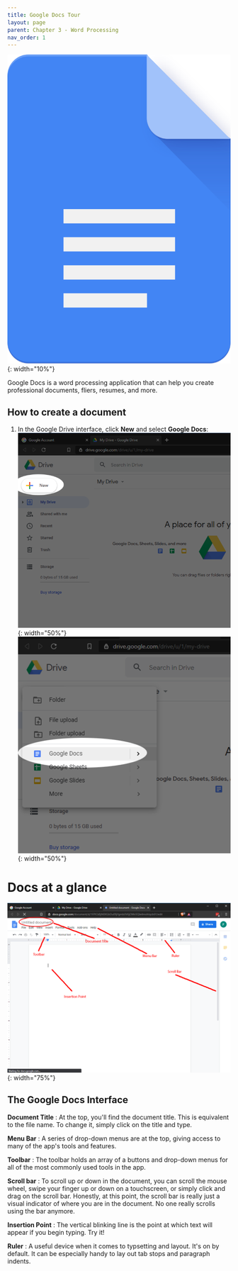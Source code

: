 ```yaml
---
title: Google Docs Tour
layout: page
parent: Chapter 3 - Word Processing
nav_order: 1
---
```


![Google Docs Logo](images/docs_logo.png){: width="10%"}

Google Docs is a word processing application that can help you create professional documents, fliers, resumes, and more.

How to create a document
------------------------

1. In the Google Drive interface, click **New** and select **Google Docs**:
    ![Drive Menu](images/tour/create_new_doc_1.png){: width="50%"}
    ![New Google Doc](images/tour/create_new_doc_2.png){: width="50%"}


Docs at a glance
================

![](images/tour/docs_tour.png){: width="75%"}

The Google Docs Interface
-------------------------

**Document Title**
: At the top, you'll find the document title. This is equivalent to the file name. To change it, simply click on the title and type.

**Menu Bar**
: A series of drop-down menus are at the top, giving access to many of the app's tools and features.

**Toolbar**
: The toolbar holds an array of a buttons and drop-down menus for all of the most commonly used tools in the app.

**Scroll bar**
: To scroll up or down in the document, you can scroll the mouse wheel, swipe your finger up or down on a touchscreen, or simply click and drag on the scroll bar. Honestly, at this point, the scroll bar is really just a visual indicator of where you are in the document. No one really scrolls using the bar anymore.

**Insertion Point**
: The vertical blinking line is the point at which text will appear if you begin typing. Try it!

**Ruler**
: A useful device when it comes to typsetting and layout. It's on by default. It can be especially handy to lay out tab stops and paragraph indents.

